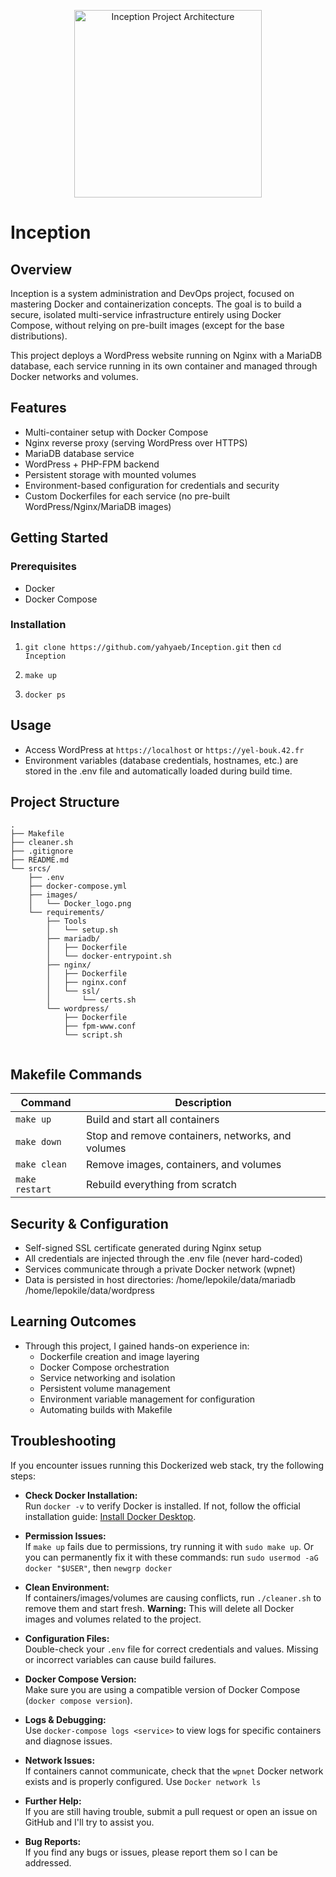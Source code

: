 <p align="center">
  <img src="https://i.imgur.com/uCArO28.png" alt="Inception Project Architecture" width="300"/>
</p>

# Inception

## Overview

Inception is a system administration and DevOps project, focused on mastering Docker and containerization concepts.
The goal is to build a secure, isolated multi-service infrastructure entirely using Docker Compose, without relying on pre-built images (except for the base distributions).

This project deploys a WordPress website running on Nginx with a MariaDB database, each service running in its own container and managed through Docker networks and volumes.

## Features

- Multi-container setup with Docker Compose
- Nginx reverse proxy (serving WordPress over HTTPS)
- MariaDB database service
- WordPress + PHP-FPM backend
- Persistent storage with mounted volumes
- Environment-based configuration for credentials and security
- Custom Dockerfiles for each service (no pre-built WordPress/Nginx/MariaDB images)

## Getting Started

### Prerequisites

- Docker
- Docker Compose

### Installation

1. `git clone https://github.com/yahyaeb/Inception.git` then `cd Inception`

2. `make up`

3. `docker ps`

## Usage

- Access WordPress at `https://localhost` or `https://yel-bouk.42.fr`
- Environment variables (database credentials, hostnames, etc.) are stored in the .env file and automatically loaded during build time.

## Project Structure

```
.
├── Makefile
├── cleaner.sh
├── .gitignore
├── README.md
└── srcs/
    ├── .env
    ├── docker-compose.yml
    ├── images/
    │   └── Docker_logo.png
    └── requirements/
        ├── Tools
        │   └── setup.sh
        ├── mariadb/
        │   ├── Dockerfile
        │   └── docker-entrypoint.sh
        ├── nginx/
        │   ├── Dockerfile
        │   ├── nginx.conf
        │   └── ssl/
        │       └── certs.sh
        └── wordpress/
            ├── Dockerfile
            ├── fpm-www.conf
            └── script.sh


```

## Makefile Commands

| Command       | Description                                       |
| ------------- | ------------------------------------------------- |
| `make up`     | Build and start all containers                    |
| `make down`   | Stop and remove containers, networks, and volumes |
| `make clean`  | Remove images, containers, and volumes            |
| `make restart`| Rebuild everything from scratch                   |


## Security & Configuration

- Self-signed SSL certificate generated during Nginx setup
- All credentials are injected through the .env file (never hard-coded)
- Services communicate through a private Docker network (wpnet)
- Data is persisted in host directories:
/home/lepokile/data/mariadb
/home/lepokile/data/wordpress

## Learning Outcomes

- Through this project, I gained hands-on experience in:
    - Dockerfile creation and image layering
    - Docker Compose orchestration
    - Service networking and isolation
    - Persistent volume management
    - Environment variable management for configuration
    - Automating builds with Makefile


## Troubleshooting

If you encounter issues running this Dockerized web stack, try the following steps:

- **Check Docker Installation:**  
        Run `docker -v` to verify Docker is installed. If not, follow the official installation guide: [Install Docker Desktop](https://docs.docker.com/desktop/).

- **Permission Issues:**  
        If `make up` fails due to permissions, try running it with `sudo make up`.
        Or you can permanently fix it with these commands: 
            run `sudo usermod -aG docker "$USER"`, then
            `newgrp docker`

- **Clean Environment:**  
        If containers/images/volumes are causing conflicts, run `./cleaner.sh` to remove them and start fresh. **Warning:** This will delete all Docker images and volumes related to the project.


- **Configuration Files:**  
        Double-check your `.env` file for correct credentials and values. Missing or incorrect variables can cause build failures.

- **Docker Compose Version:**  
        Make sure you are using a compatible version of Docker Compose (`docker compose version`).

- **Logs & Debugging:**  
        Use `docker-compose logs <service>` to view logs for specific containers and diagnose issues.

- **Network Issues:**  
        If containers cannot communicate, check that the `wpnet` Docker network exists and is properly configured.
        Use `Docker network ls` 

- **Further Help:**  
        If you are still having trouble, submit a pull request or open an issue on GitHub and I'll try to assist you.

- **Bug Reports:**  
        If you find any bugs or issues, please report them so I can be addressed.

